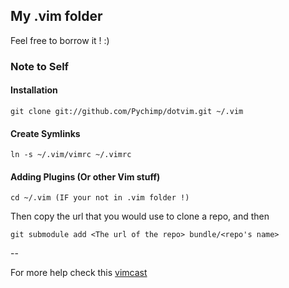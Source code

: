 ## My .vim folder ##

Feel free to borrow it ! :)

### Note to Self ###

#### Installation ####

    git clone git://github.com/Pychimp/dotvim.git ~/.vim

#### Create Symlinks ####

    ln -s ~/.vim/vimrc ~/.vimrc

#### Adding Plugins (Or other Vim stuff) ####

    cd ~/.vim (IF your not in .vim folder !)

Then copy the url that you would use to clone a repo, and then 

    git submodule add <The url of the repo> bundle/<repo's name>

--

For more help check this [vimcast](http://vimcasts.org/episodes/synchronizing-plugins-with-git-submodules-and-pathogen)
